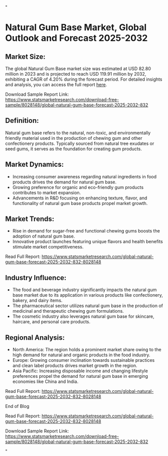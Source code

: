 "<!DOCTYPE html>
<html lang=""en"">
<head>
<meta charset=""UTF-8"">
<meta name=""viewport"" content=""width=device-width, initial-scale=1.0"">
<title>Natural Gum Base Market, Global Outlook and Forecast 2025-2032</title>
</head>
<body>

<h1>Natural Gum Base Market, Global Outlook and Forecast 2025-2032</h1>

<h2>Market Size:</h2>
<p>The global Natural Gum Base market size was estimated at USD 82.80 million in 2023 and is projected to reach USD 119.91 million by 2032, exhibiting a CAGR of 4.20% during the forecast period. For detailed insights and analysis, you can access the full report <a href='https://www.statsmarketresearch.com/global-natural-gum-base-forecast-2025-2032-832-8028148'>here</a>.</p>
<p>Download Sample Report Link: <a href='https://www.statsmarketresearch.com/download-free-sample/8028148/global-natural-gum-base-forecast-2025-2032-832'>https://www.statsmarketresearch.com/download-free-sample/8028148/global-natural-gum-base-forecast-2025-2032-832</a></p>

<h2>Definition:</h2>
<p>Natural gum base refers to the natural, non-toxic, and environmentally friendly material used in the production of chewing gum and other confectionery products. Typically sourced from natural tree exudates or seed gums, it serves as the foundation for creating gum products.</p>

<h2>Market Dynamics:</h2>
<ul>
<li>Increasing consumer awareness regarding natural ingredients in food products drives the demand for natural gum base.</li>
<li>Growing preference for organic and eco-friendly gum products contributes to market expansion.</li>
<li>Advancements in R&D focusing on enhancing texture, flavor, and functionality of natural gum base products propel market growth.</li>
</ul>

<h2>Market Trends:</h2>
<ul>
<li>Rise in demand for sugar-free and functional chewing gums boosts the adoption of natural gum base.</li>
<li>Innovative product launches featuring unique flavors and health benefits stimulate market competitiveness.</li>
</ul>
<p>Read Full Report: <a href='https://www.statsmarketresearch.com/global-natural-gum-base-forecast-2025-2032-832-8028148'>https://www.statsmarketresearch.com/global-natural-gum-base-forecast-2025-2032-832-8028148</a></p>

<h2>Industry Influence:</h2>
<ul>
<li>The food and beverage industry significantly impacts the natural gum base market due to its application in various products like confectionery, bakery, and dairy items.</li>
<li>The pharmaceutical sector utilizes natural gum base in the production of medicinal and therapeutic chewing gum formulations.</li>
<li>The cosmetic industry also leverages natural gum base for skincare, haircare, and personal care products.</li>
</ul>

<h2>Regional Analysis:</h2>
<ul>
<li>North America: The region holds a prominent market share owing to the high demand for natural and organic products in the food industry.</li>
<li>Europe: Growing consumer inclination towards sustainable practices and clean label products drives market growth in the region.</li>
<li>Asia Pacific: Increasing disposable income and changing lifestyle preferences propel the demand for natural gum base in emerging economies like China and India.</li>
</ul>
<p>Read Full Report: <a href='https://www.statsmarketresearch.com/global-natural-gum-base-forecast-2025-2032-832-8028148'>https://www.statsmarketresearch.com/global-natural-gum-base-forecast-2025-2032-832-8028148</a></p>

<p>End of Blog</p>
<p>Read Full Report: <a href='https://www.statsmarketresearch.com/global-natural-gum-base-forecast-2025-2032-832-8028148'>https://www.statsmarketresearch.com/global-natural-gum-base-forecast-2025-2032-832-8028148</a></p>
<p>Download Sample Report Link: <a href='https://www.statsmarketresearch.com/download-free-sample/8028148/global-natural-gum-base-forecast-2025-2032-832'>https://www.statsmarketresearch.com/download-free-sample/8028148/global-natural-gum-base-forecast-2025-2032-832</a></p>

</body>
</html>"
